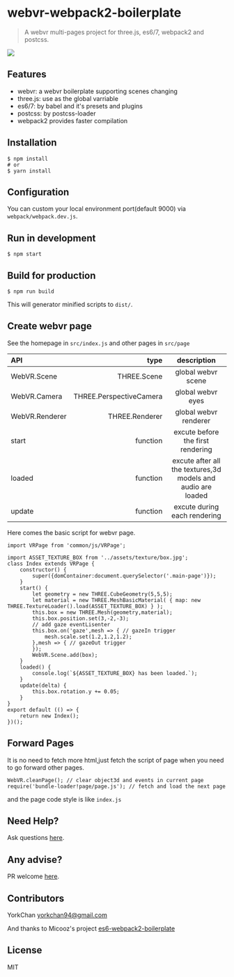 # webvr-webpack2-boilerplate

> A webvr multi-pages project for three.js, es6/7, webpack2 and postcss.

![](http://upload-images.jianshu.io/upload_images/1939855-bc93667d702feed0.png?imageMogr2/auto-orient/strip%7CimageView2/2/w/1240)

## Features

* webvr: a webvr boilerplate supporting scenes changing
* three.js: use as the global varriable
* es6/7: by babel and it's presets and plugins
* postcss: by postcss-loader
* webpack2 provides faster compilation

## Installation

    $ npm install
    # or
    $ yarn install

## Configuration

You can custom your local environment port(default 9000) via `webpack/webpack.dev.js`.

## Run in development

    $ npm start

## Build for production

    $ npm run build

This will generator minified scripts to `dist/`.

## Create webvr page

See the homepage in `src/index.js` and other pages in `src/page`

| API | type | description |
|:-----------|------------:|:------------:|
| WebVR.Scene       |        THREE.Scene |     global webvr scene     
| WebVR.Camera     |      THREE.PerspectiveCamera |    global webvr eyes    
| WebVR.Renderer       |        THREE.Renderer |     global webvr renderer     
| start         |          function |      excute before the first rendering      
| loaded       |       function |    excute after all the textures,3d models and audio are loaded    
| update    |     function |   excute during each rendering

Here comes the basic script for webvr page.

```
import VRPage from 'common/js/VRPage';

import ASSET_TEXTURE_BOX from '../assets/texture/box.jpg';
class Index extends VRPage {
	constructor() {
		super({domContainer:document.querySelector('.main-page')});
	}
	start() {
		let geometry = new THREE.CubeGeometry(5,5,5);
		let material = new THREE.MeshBasicMaterial( { map: new THREE.TextureLoader().load(ASSET_TEXTURE_BOX) } );
		this.box = new THREE.Mesh(geometry,material);
		this.box.position.set(3,-2,-3);
		// add gaze eventLisenter
		this.box.on('gaze',mesh => { // gazeIn trigger
			mesh.scale.set(1.2,1.2,1.2);
		},mesh => { // gazeOut trigger
		});
		WebVR.Scene.add(box);
	}
	loaded() {
        console.log(`${ASSET_TEXTURE_BOX} has been loaded.`);
	}
	update(delta) {
		this.box.rotation.y += 0.05;
	}
}
export default (() => {
	return new Index();
})();
```
## Forward Pages
It is no need to fetch more html,just fetch the script of page when you need to go forward other pages.
```
WebVR.cleanPage(); // clear object3d and events in current page
require('bundle-loader!page/page.js'); // fetch and load the next page
```
and the page code style is like `index.js`
## Need Help?

Ask questions [here](https://github.com/yorkchan94/webvr-webpack2-boilerplate/issues).

## Any advise?

PR welcome [here](https://github.com/yorkchan94/webvr-webpack2-boilerplate/pulls).

## Contributors

YorkChan <yorkchan94@gmail.com>

And thanks to Micooz's project [es6-webpack2-boilerplate](https://github.com/micooz/es6-webpack2-boilerplate)

## License

MIT

